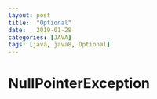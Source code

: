 ```yaml
---
layout: post
title:  "Optional"
date:   2019-01-28
categories: [JAVA]
tags: [java, java8, Optional]
---
```


# NullPointerException
